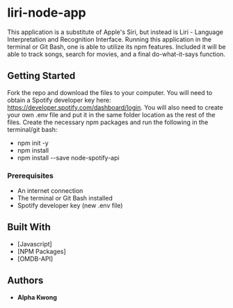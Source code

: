 # liri-node-app

This application is a substitute of Apple's Siri, but instead is Liri - Language Interpretation and Recognition Interface. Running this application in the terminal or Git Bash, one is able to utilize its npm features. Included it will be able to track songs, search for movies, and a final do-what-it-says function.

## Getting Started

Fork the repo and download the files to your computer. You will need to obtain a Spotify developer key here: https://developer.spotify.com/dashboard/login. You will also need to create your own .env file and put it in the same folder location as the rest of the files. Create the necessary npm packages and run the following in the terminal/git bash:

- npm init -y
- npm install
- npm install --save node-spotify-api

### Prerequisites

- An internet connection
- The terminal or Git Bash installed
- Spotify developer key (new .env file)

## Built With

* [Javascript]
* [NPM Packages]
* [OMDB-API]

## Authors

* **Alpha Kwong**

